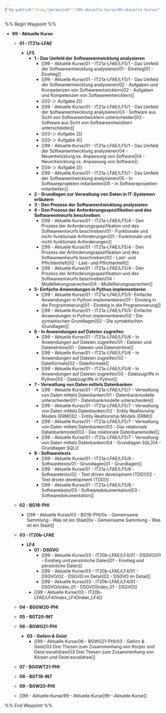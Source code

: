 ```yaml
---
{"dg-publish":true,"permalink":"/99-aktuelle-kurse/99-aktuelle-kurse/","tags":"gardenEntry"}
---
```


%% Begin Waypoint %%
- **99 - Aktuelle Kurse**
	- **01 - IT21a-LFAE**
		- **LF5**
			- **1 - Das Umfeld der Softwareentwicklung analysieren**
				- [[99 - Aktuelle Kurse/01 - IT21a-LFAE/LF5/1 - Das Umfeld der Softwareentwicklung analysieren/01 - Einstieg|01 - Einstieg]]
				- [[99 - Aktuelle Kurse/01 - IT21a-LFAE/LF5/1 - Das Umfeld der Softwareentwicklung analysieren/02 - Aufgaben und Kompetenzen von Softwareentwicklern|02 - Aufgaben und Kompetenzen von Softwareentwicklern]]
				- [[02-＞ Aufgabe 2]]
				- [[99 - Aktuelle Kurse/01 - IT21a-LFAE/LF5/1 - Das Umfeld der Softwareentwicklung analysieren/03 - Software aus Sicht von Softwareentwicklern unterscheiden|03 - Software aus Sicht von Softwareentwicklern unterscheiden]]
				- [[03-＞ Aufgabe 2]]
				- [[03-＞ Aufgabe 4]]
				- [[99 - Aktuelle Kurse/01 - IT21a-LFAE/LF5/1 - Das Umfeld der Softwareentwicklung analysieren/04 - Neuentwicklung vs. Anpassung von Software|04 - Neuentwicklung vs. Anpassung von Software]]
				- [[04-＞ Aufgabe 2]]
				- [[99 - Aktuelle Kurse/01 - IT21a-LFAE/LF5/1 - Das Umfeld der Softwareentwicklung analysieren/05 - In Softwareprojekten mitarbeiten|05 - In Softwareprojekten mitarbeiten]]
			- **2 - Grundlagen zur Verwaltung von Daten in IT-Systemen erläutern**
			- **3 - Den Prozess der Softwareentwicklung analysieren**
			- **4 - Den Prozess der Anforderungsspezifikation und des Softwareentwurfs beschreiben**
				- [[99 - Aktuelle Kurse/01 - IT21a-LFAE/LF5/4 - Den Prozess der Anforderungsspezifikation und des Softwareentwurfs beschreiben/01 - Funktionale und nicht-funktionale Anforderungen|01 - Funktionale und nicht-funktionale Anforderungen]]
				- [[99 - Aktuelle Kurse/01 - IT21a-LFAE/LF5/4 - Den Prozess der Anforderungsspezifikation und des Softwareentwurfs beschreiben/02 - Last- und Pflichtenheft|02 - Last- und Pflichtenheft]]
				- [[99 - Aktuelle Kurse/01 - IT21a-LFAE/LF5/4 - Den Prozess der Anforderungsspezifikation und des Softwareentwurfs beschreiben/04 - Modellierungssprachen|04 - Modellierungssprachen]]
			- **5- Einfache Anwendungen in Python implementieren**
				- [[99 - Aktuelle Kurse/01 - IT21a-LFAE/LF5/5- Einfache Anwendungen in Python implementieren/01 - Einsteig in die Programmierung|01 - Einsteig in die Programmierung]]
				- [[99 - Aktuelle Kurse/01 - IT21a-LFAE/LF5/5- Einfache Anwendungen in Python implementieren/02 - Die syntaktischen Grundlagen|02 - Die syntaktischen Grundlagen]]
			- **6 - In Anwendungen auf Dateien zugreifen**
				- [[99 - Aktuelle Kurse/01 - IT21a-LFAE/LF5/6 - In Anwendungen auf Dateien zugreifen/01 - Dateien und Datenströme|01 - Dateien und Datenströme]]
				- [[99 - Aktuelle Kurse/01 - IT21a-LFAE/LF5/6 - In Anwendungen auf Dateien zugreifen/02 - Dateiformate|02 - Dateiformate]]
				- [[99 - Aktuelle Kurse/01 - IT21a-LFAE/LF5/6 - In Anwendungen auf Dateien zugreifen/03 - Dateizugriffe in Python|03 - Dateizugriffe in Python]]
			- **7 - Verwaltung von Daten mittels Datenbanken**
				- [[99 - Aktuelle Kurse/01 - IT21a-LFAE/LF5/7 - Verwaltung von Daten mittels Datenbanken/01 - Datenbankmodelle unterscheiden|01 - Datenbankmodelle unterscheiden]]
				- [[99 - Aktuelle Kurse/01 - IT21a-LFAE/LF5/7 - Verwaltung von Daten mittels Datenbanken/02 - Entity Realtionship Models (ERM)|02 - Entity Realtionship Models (ERM)]]
				- [[99 - Aktuelle Kurse/01 - IT21a-LFAE/LF5/7 - Verwaltung von Daten mittels Datenbanken/03 - Das relationale Datenbankmodell|03 - Das relationale Datenbankmodell]]
				- [[99 - Aktuelle Kurse/01 - IT21a-LFAE/LF5/7 - Verwaltung von Daten mittels Datenbanken/04 - Grundlagen SQL|04 - Grundlagen SQL]]
			- **8 - Softwaretests**
				- [[99 - Aktuelle Kurse/01 - IT21a-LFAE/LF5/8 - Softwaretests/01 - Grundlagen|01 - Grundlagen]]
				- [[99 - Aktuelle Kurse/01 - IT21a-LFAE/LF5/8 - Softwaretests/02 - Test driven development (TDD)|02 - Test driven development (TDD)]]
				- [[99 - Aktuelle Kurse/01 - IT21a-LFAE/LF5/8 - Softwaretests/03 - Softwaredokumentation|03 - Softwaredokumentation]]
	- **02 - BG19-PHI**
		- [[99 - Aktuelle Kurse/02 - BG19-PHI/0x - Gemeinsame Sammlung - Was ist ein Staat|0x - Gemeinsame Sammlung - Was ist ein Staat]]
	- **03 - IT20b-LFAE**
		- **LF4**
			- **01 - DSGVO**
				- [[99 - Aktuelle Kurse/03 - IT20b-LFAE/LF4/01 - DSGVO/01 - Einstieg und persönliche Daten|01 - Einstieg und persönliche Daten]]
				- [[99 - Aktuelle Kurse/03 - IT20b-LFAE/LF4/01 - DSGVO/02 - DSGVO im Detail|02 - DSGVO im Detail]]
				- [[99 - Aktuelle Kurse/03 - IT20b-LFAE/LF4/01 - DSGVO/Index_01 - DSGVO|Index_01 - DSGVO]]
			- [[99 - Aktuelle Kurse/03 - IT20b-LFAE/LF4/Index_LF4|Index_LF4]]
	- **04 - BGGW20-PHI**
	- **05 - BGT20-INT**
	- **06 - BGWG21-PHI**
		- **03 - Gehirn & Geist**
			- [[99 - Aktuelle Kurse/06 - BGWG21-PHI/03 - Gehirn & Geist/03 Drei Thesen zum Zusammenhang von Körper und Geist.excalidraw|03 Drei Thesen zum Zusammenhang von Körper und Geist.excalidraw]]
	- **07 - BGGWT21-PHI**
	- **08 - BGT19-INT**

	- **09 - BGW20-PHI**
	- [[99 - Aktuelle Kurse/99 - Aktuelle Kurse|99 - Aktuelle Kurse]]

%% End Waypoint %%


